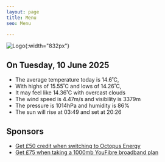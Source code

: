 ```yaml
---
layout: page
title: Menu
seo: Menu

---
```


![Logo](/images/logo.jpg){:width="832px"}

<!-- weather_marker starts -->
## On Tuesday, 10 June 2025

- The average temperature today is 14.6˚C,
- With highs of 15.55˚C and lows of 14.26˚C,
- It may feel like 14.36˚C with overcast clouds
- The wind speed is 4.47m/s and visibility is 3379m
- The pressure is 1014hPa and humidity is 86%
- The sun will rise at 03:49 and set at 20:26

<!-- weather_marker ends -->

## Sponsors

- [Get £50 credit when switching to Octopus Energy](https://bit.ly/3oD1nnS)
- [Get £75 when taking a 1000mb YouFibre broadband plan](https://aklam.io/91zWhU?)
